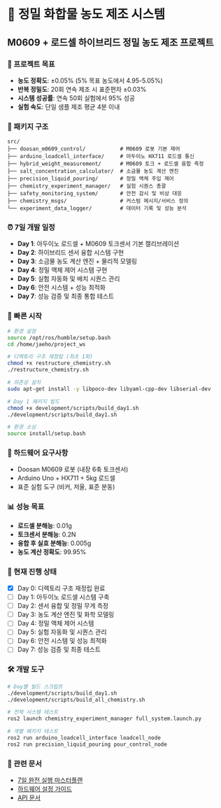 # 🧪 정밀 화합물 농도 제조 시스템
## M0609 + 로드셀 하이브리드 정밀 농도 제조 프로젝트

### 🎯 프로젝트 목표
- **농도 정확도**: ±0.05% (5% 목표 농도에서 4.95-5.05%)
- **반복 정밀도**: 20회 연속 제조 시 표준편차 ±0.03%
- **시스템 성공률**: 연속 50회 실험에서 95% 성공
- **실험 속도**: 단일 샘플 제조 평균 4분 이내

### 📂 패키지 구조
```
src/
├── doosan_m0609_control/           # M0609 로봇 기본 제어
├── arduino_loadcell_interface/     # 아두이노 HX711 로드셀 통신
├── hybrid_weight_measurement/      # M0609 토크 + 로드셀 융합 측정
├── salt_concentration_calculator/  # 소금물 농도 계산 엔진
├── precision_liquid_pouring/       # 정밀 액체 주입 제어
├── chemistry_experiment_manager/   # 실험 시퀀스 총괄
├── safety_monitoring_system/       # 안전 감시 및 비상 대응
├── chemistry_msgs/                 # 커스텀 메시지/서비스 정의
└── experiment_data_logger/         # 데이터 기록 및 성능 분석
```

### ⏰ 7일 개발 일정
- **Day 1**: 아두이노 로드셀 + M0609 토크센서 기본 캘리브레이션
- **Day 2**: 하이브리드 센서 융합 시스템 구현
- **Day 3**: 소금물 농도 계산 엔진 + 물리적 모델링
- **Day 4**: 정밀 액체 제어 시스템 구현
- **Day 5**: 실험 자동화 및 배치 시퀀스 관리
- **Day 6**: 안전 시스템 + 성능 최적화
- **Day 7**: 성능 검증 및 최종 통합 테스트

### 🚀 빠른 시작
```bash
# 환경 설정
source /opt/ros/humble/setup.bash
cd /home/jaeho/project_ws

# 디렉토리 구조 재정립 (최초 1회)
chmod +x restructure_chemistry.sh
./restructure_chemistry.sh

# 의존성 설치
sudo apt-get install -y libpoco-dev libyaml-cpp-dev libserial-dev

# Day 1 패키지 빌드
chmod +x development/scripts/build_day1.sh
./development/scripts/build_day1.sh

# 환경 소싱
source install/setup.bash
```

### 🔧 하드웨어 요구사항
- Doosan M0609 로봇 (내장 6축 토크센서)
- Arduino Uno + HX711 + 5kg 로드셀
- 표준 실험 도구 (비커, 저울, 표준 분동)

### 📊 성능 목표
- **로드셀 분해능**: 0.01g
- **토크센서 분해능**: 0.2N  
- **융합 후 실효 분해능**: 0.005g
- **농도 계산 정확도**: 99.95%

### 📅 현재 진행 상태
- [x] Day 0: 디렉토리 구조 재정립 완료
- [ ] Day 1: 아두이노 로드셀 시스템 구축
- [ ] Day 2: 센서 융합 및 정밀 무게 측정
- [ ] Day 3: 농도 계산 엔진 및 화학 모델링
- [ ] Day 4: 정밀 액체 제어 시스템
- [ ] Day 5: 실험 자동화 및 시퀀스 관리
- [ ] Day 6: 안전 시스템 및 성능 최적화
- [ ] Day 7: 성능 검증 및 최종 테스트

### 🛠️ 개발 도구
```bash
# Day별 빌드 스크립트
./development/scripts/build_day1.sh
./development/scripts/build_all_chemistry.sh

# 전체 시스템 테스트
ros2 launch chemistry_experiment_manager full_system.launch.py

# 개별 패키지 테스트
ros2 run arduino_loadcell_interface loadcell_node
ros2 run precision_liquid_pouring pour_control_node
```

### 🔗 관련 문서
- [7일 완전 실행 마스터플랜](7DAY_MASTERPLAN.md)
- [하드웨어 설정 가이드](docs/HARDWARE_SETUP.md)
- [API 문서](docs/API_REFERENCE.md)